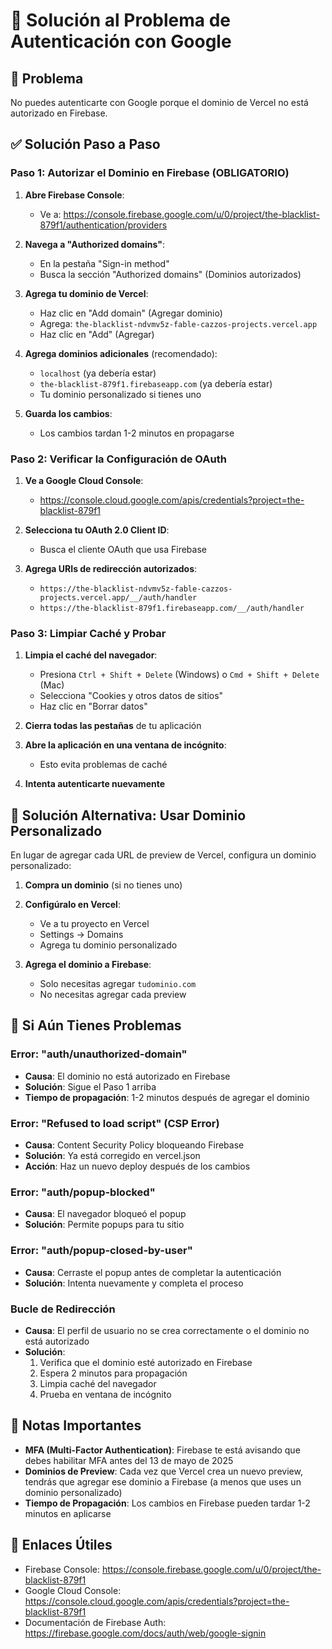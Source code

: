 # 🔧 Solución al Problema de Autenticación con Google

## 🚨 Problema

No puedes autenticarte con Google porque el dominio de Vercel no está autorizado en Firebase.

## ✅ Solución Paso a Paso

### Paso 1: Autorizar el Dominio en Firebase (OBLIGATORIO)

1. **Abre Firebase Console**:

   - Ve a: https://console.firebase.google.com/u/0/project/the-blacklist-879f1/authentication/providers

2. **Navega a "Authorized domains"**:

   - En la pestaña "Sign-in method"
   - Busca la sección "Authorized domains" (Dominios autorizados)

3. **Agrega tu dominio de Vercel**:

   - Haz clic en "Add domain" (Agregar dominio)
   - Agrega: `the-blacklist-ndvmv5z-fable-cazzos-projects.vercel.app`
   - Haz clic en "Add" (Agregar)

4. **Agrega dominios adicionales** (recomendado):

   - `localhost` (ya debería estar)
   - `the-blacklist-879f1.firebaseapp.com` (ya debería estar)
   - Tu dominio personalizado si tienes uno

5. **Guarda los cambios**:
   - Los cambios tardan 1-2 minutos en propagarse

### Paso 2: Verificar la Configuración de OAuth

1. **Ve a Google Cloud Console**:

   - https://console.cloud.google.com/apis/credentials?project=the-blacklist-879f1

2. **Selecciona tu OAuth 2.0 Client ID**:

   - Busca el cliente OAuth que usa Firebase

3. **Agrega URIs de redirección autorizados**:
   - `https://the-blacklist-ndvmv5z-fable-cazzos-projects.vercel.app/__/auth/handler`
   - `https://the-blacklist-879f1.firebaseapp.com/__/auth/handler`

### Paso 3: Limpiar Caché y Probar

1. **Limpia el caché del navegador**:

   - Presiona `Ctrl + Shift + Delete` (Windows) o `Cmd + Shift + Delete` (Mac)
   - Selecciona "Cookies y otros datos de sitios"
   - Haz clic en "Borrar datos"

2. **Cierra todas las pestañas** de tu aplicación

3. **Abre la aplicación en una ventana de incógnito**:

   - Esto evita problemas de caché

4. **Intenta autenticarte nuevamente**

## 🎯 Solución Alternativa: Usar Dominio Personalizado

En lugar de agregar cada URL de preview de Vercel, configura un dominio personalizado:

1. **Compra un dominio** (si no tienes uno)
2. **Configúralo en Vercel**:

   - Ve a tu proyecto en Vercel
   - Settings → Domains
   - Agrega tu dominio personalizado

3. **Agrega el dominio a Firebase**:
   - Solo necesitas agregar `tudominio.com`
   - No necesitas agregar cada preview

## 🐛 Si Aún Tienes Problemas

### Error: "auth/unauthorized-domain"

- **Causa**: El dominio no está autorizado en Firebase
- **Solución**: Sigue el Paso 1 arriba
- **Tiempo de propagación**: 1-2 minutos después de agregar el dominio

### Error: "Refused to load script" (CSP Error)

- **Causa**: Content Security Policy bloqueando Firebase
- **Solución**: Ya está corregido en vercel.json
- **Acción**: Haz un nuevo deploy después de los cambios

### Error: "auth/popup-blocked"

- **Causa**: El navegador bloqueó el popup
- **Solución**: Permite popups para tu sitio

### Error: "auth/popup-closed-by-user"

- **Causa**: Cerraste el popup antes de completar la autenticación
- **Solución**: Intenta nuevamente y completa el proceso

### Bucle de Redirección

- **Causa**: El perfil de usuario no se crea correctamente o el dominio no está autorizado
- **Solución**:
  1. Verifica que el dominio esté autorizado en Firebase
  2. Espera 2 minutos para propagación
  3. Limpia caché del navegador
  4. Prueba en ventana de incógnito

## 📝 Notas Importantes

- **MFA (Multi-Factor Authentication)**: Firebase te está avisando que debes habilitar MFA antes del 13 de mayo de 2025
- **Dominios de Preview**: Cada vez que Vercel crea un nuevo preview, tendrás que agregar ese dominio a Firebase (a menos que uses un dominio personalizado)
- **Tiempo de Propagación**: Los cambios en Firebase pueden tardar 1-2 minutos en aplicarse

## 🔗 Enlaces Útiles

- Firebase Console: https://console.firebase.google.com/u/0/project/the-blacklist-879f1
- Google Cloud Console: https://console.cloud.google.com/apis/credentials?project=the-blacklist-879f1
- Documentación de Firebase Auth: https://firebase.google.com/docs/auth/web/google-signin
